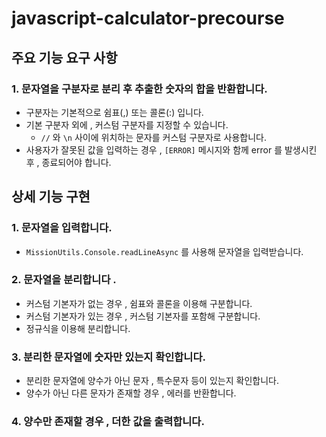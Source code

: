 # javascript-calculator-precourse

## 주요 기능 요구 사항

### 1. 문자열을 구분자로 분리 후 추출한 숫자의 합을 반환합니다.

- 구분자는 기본적으로 쉼표(,) 또는 콜론(:) 입니다.
- 기본 구분자 외에 , 커스텀 구분자를 지정할 수 있습니다.
  - `//` 와 `\n` 사이에 위치하는 문자를 커스텀 구분자로 사용합니다.
- 사용자가 잘못된 값을 입력하는 경우 , `[ERROR]` 메시지와 함께 error 를 발생시킨 후 , 종료되어야 합니다.

## 상세 기능 구현

### 1. 문자열을 입력합니다.

- `MissionUtils.Console.readLineAsync` 를 사용해 문자열을 입력받습니다.

### 2. 문자열을 분리합니다 .

- 커스텀 기본자가 없는 경우 , 쉼표와 콜론을 이용해 구분합니다.
- 커스텀 기본자가 있는 경우 , 커스텀 기본자를 포함해 구분합니다.
- 정규식을 이용해 분리합니다.

### 3. 분리한 문자열에 숫자만 있는지 확인합니다.

- 분리한 문자열에 양수가 아닌 문자 , 특수문자 등이 있는지 확인합니다.
- 양수가 아닌 다른 문자가 존재할 경우 , 에러를 반환합니다.

### 4. 양수만 존재할 경우 , 더한 값을 출력합니다.
